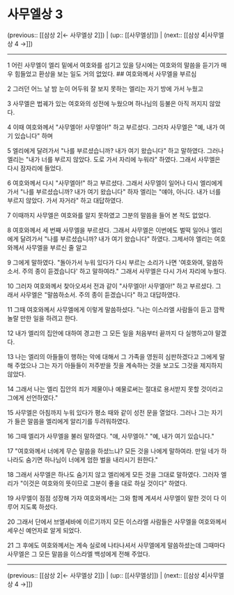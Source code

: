 # 사무엘상 3

(previous:: [[삼상 2|← 사무엘상 2]]) | (up:: [[사무엘상]]) | (next:: [[삼상 4|사무엘상 4 →]])

***




1 
어린 사무엘이 엘리 밑에서 여호와를 섬기고 있을 당시에는 여호와의 말씀을 듣기가 매우 힘들었고 환상을 보는 일도 거의 없었다. ## 여호와께서 사무엘을 부르심 



2 
그러던 어느 날 밤 눈이 어두워 잘 보지 못하는 엘리는 자기 방에 가서 누웠고 



3 
사무엘은 법궤가 있는 여호와의 성전에 누웠으며 하나님의 등불은 아직 꺼지지 않았다. 



4 
이때 여호와께서 "사무엘아! 사무엘아!" 하고 부르셨다. 그러자 사무엘은 "예, 내가 여기 있습니다" 하며 



5 
엘리에게 달려가서 "나를 부르셨습니까? 내가 여기 왔습니다" 하고 말하였다. 그러나 엘리는 "내가 너를 부르지 않았다. 도로 가서 자리에 누워라" 하였다. 그래서 사무엘은 다시 잠자리에 들었다. 



6 
여호와께서 다시 "사무엘아!" 하고 부르셨다. 그래서 사무엘이 일어나 다시 엘리에게 가서 "나를 부르셨습니까? 내가 여기 왔습니다" 하자 엘리는 "얘야, 아니다. 내가 너를 부르지 않았다. 가서 자거라" 하고 대답하였다. 



7 
이때까지 사무엘은 여호와를 알지 못하였고 그분의 말씀을 들어 본 적도 없었다. 



8 
여호와께서 세 번째 사무엘을 부르셨다. 그래서 사무엘은 이번에도 벌떡 일어나 엘리에게 달려가서 "나를 부르셨습니까? 내가 여기 왔습니다" 하였다. 그제서야 엘리는 여호와께서 사무엘을 부르신 줄 알고 



9 
그에게 말하였다. "돌아가서 누워 있다가 다시 부르는 소리가 나면 '여호와여, 말씀하소서. 주의 종이 듣겠습니다' 하고 말하여라." 그래서 사무엘은 다시 가서 자리에 누웠다. 



10 
그러자 여호와께서 찾아오셔서 전과 같이 "사무엘아! 사무엘아!" 하고 부르셨다. 그래서 사무엘은 "말씀하소서. 주의 종이 듣겠습니다" 하고 대답하였다. 



11 
그때 여호와께서 사무엘에게 이렇게 말씀하셨다. "나는 이스라엘 사람들이 듣고 깜짝 놀랄 만한 일을 하려고 한다. 



12 
내가 엘리의 집안에 대하여 경고한 그 모든 일을 처음부터 끝까지 다 실행하고야 말겠다. 



13 
나는 엘리의 아들들이 행하는 악에 대해서 그 가족을 영원히 심판하겠다고 그에게 말해 주었으나 그는 자기 아들들이 저주받을 짓을 계속하는 것을 보고도 그것을 제지하지 않았다. 



14 
그래서 나는 엘리 집안의 죄가 제물이나 예물로써는 절대로 용서받지 못할 것이라고 그에게 선언하였다." 



15 
사무엘은 아침까지 누워 있다가 평소 때와 같이 성전 문을 열었다. 그러나 그는 자기가 들은 말씀을 엘리에게 알리기를 두려워하였다. 



16 
그때 엘리가 사무엘을 불러 말하였다. "얘, 사무엘아." "예, 내가 여기 있습니다." 



17 
"여호와께서 너에게 무슨 말씀을 하셨느냐? 모든 것을 나에게 말하여라. 만일 네가 하나라도 숨기면 하나님이 너에게 엄한 벌을 내리시기 원한다." 



18 
그래서 사무엘은 하나도 숨기지 않고 엘리에게 모든 것을 그대로 말하였다. 그러자 엘리가 "이것은 여호와의 뜻이므로 그분이 좋을 대로 하실 것이다" 하였다. 



19 
사무엘이 점점 성장해 가자 여호와께서는 그와 함께 계셔서 사무엘이 말한 것이 다 이루어 지도록 하셨다. 



20 
그래서 단에서 브엘세바에 이르기까지 모든 이스라엘 사람들은 사무엘을 여호와께서 세우신 예언자로 알게 되었다. 



21 
그 후에도 여호와께서는 계속 실로에 나타나셔서 사무엘에게 말씀하셨는데 그때마다 사무엘은 그 모든 말씀을 이스라엘 백성에게 전해 주었다.

***

(previous:: [[삼상 2|← 사무엘상 2]]) | (up:: [[사무엘상]]) | (next:: [[삼상 4|사무엘상 4 →]])
